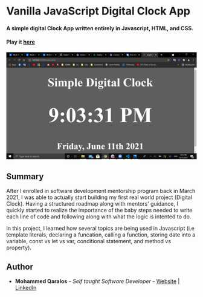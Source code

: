 # Vanilla JavaScript Digital Clock App 

#### A simple digital Clock App written entirely in Javascript, HTML, and CSS.

#### Play it [here](https://mohammedq91.github.io/Digital-Clock-App/)

![](DigitalClockAppPhoto.png)

## Summary

After I enrolled in software development mentorship program back in March 2021, I was able to actually start building my first real world project (Digital Clock). Having a structured roadmap along with mentors' guidance, I quickly started to realize the importance of the baby steps needed to write each line of code and following along with what the logic is intented to do.

In this project, I learned how several topics are being used in Javascript (i.e template literals, declaring a funcation, calling a function, storing date into a variable, const vs let vs var, conditional statement, and method vs property).



## Author

- **Mohammed Qaralos** - *Self taught Software Developer* - [Website](http://127.0.0.1:5500/index.html) | [LinkedIn](https://www.linkedin.com/in/mohammed-qaralos-27151010a/)
